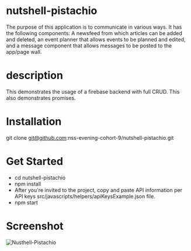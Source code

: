 # nutshell-pistachio
The purpose of this application is to communicate in various ways. It has the following components: A newsfeed from which articles can be added and deleted, an event planner that allows events to be planned and edited, and a message component that allows messages to be posted to the app/page wall.

# description
This demonstrates the usage of a firebase backend with full CRUD. This also demonstrates promises.

# Installation
git clone git@github.com:nss-evening-cohort-9/nutshell-pistachio.git

# Get Started
* cd nutshell-pistachio
* npm install
* After you're invited to the project, copy and paste API information per API keys src/javascripts/helpers/apiKeysExample.json file.
* npm start

# Screenshot

![Nusthell-Pistachio](https://raw.githubusercontent.com/wchipchase/nusthell-pistachio/setup/screenshots/nutshell1.JPG "Nutshell-pistachio")
